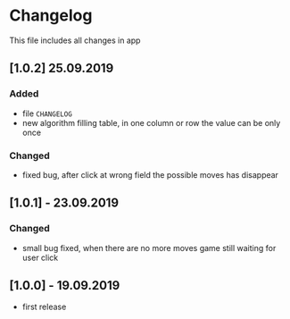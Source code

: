 # Changelog
This file includes all changes in app

## [1.0.2] 25.09.2019
### Added
- file `CHANGELOG`
- new algorithm filling table, in one column or row the value can be only once
### Changed
- fixed bug, after click at wrong field the possible moves has disappear  

## [1.0.1] - 23.09.2019
### Changed
- small bug fixed, when there are no more moves game still waiting for user click  

## [1.0.0] - 19.09.2019
- first release
